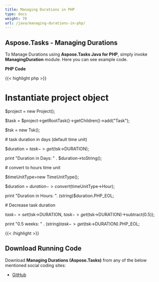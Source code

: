 ```yaml
---
title: Managing Durations in PHP
type: docs
weight: 70
url: /java/managing-durations-in-php/
---
```


## **Aspose.Tasks - Managing Durations**
To Manage Durations using **Aspose.Tasks Java for PHP**, simply invoke **ManagingDuration** module. Here you can see example code.

**PHP Code**

{{< highlight php >}}

 # Instantiate project object

$project = new Project();

$task = $project->getRootTask()->getChildren()->add("Task");

$tsk = new Tsk();

\# task duration in days (default time unit)

$duration = $task->get($tsk->DURATION);

print "Duration in Days: " . $duration->toString();

\# convert to hours time unit

$timeUnitType=new TimeUnitType();

$duration = $duration->convert($timeUnitType->Hour);

print "Duration in Hours: ". (string)$duration.PHP_EOL;

\# Decrease task duration

$task->set($tsk->DURATION, $task->get($tsk->DURATION)->subtract(0.5));

print "0.5 weeks: " . (string)$task->get($tsk->DURATION).PHP_EOL;

{{< /highlight >}}
## **Download Running Code**
Download **Managing Durations (Aspose.Tasks)** from any of the below mentioned social coding sites:

- [GitHub](https://github.com/aspose-tasks/Aspose.Tasks-for-Java/blob/master/Plugins/Aspose_Tasks_Java_for_PHP/src/aspose/tasks/WorkingWithTasks/ManagingDuration.php)

